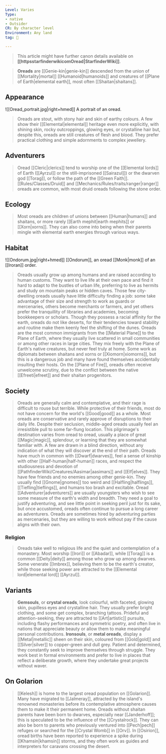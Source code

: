 ```yaml
---
Level: Varies
Type:
- native
- Outsider
CR: By character level
Environment: Any land
tag: 👹

---
```






> This article might have further canon details available on **[[httpsstarfinderwikicomOread|StarfinderWiki]]**.


> **Oreads** are [[Genie-kin|genie-kin]] descended from the union of [[Mortality|mortal]] [[Humanoid|humanoids]] and creatures of [[Plane of Earth|elemental earth]], most often [[Shaitan|shaitans]].



## Appearance

![[Oread_portrait.jpg|right+hmed]] 
 A portrait of an oread.
> Oreads are stout, with stony hair and skin of earthy colours. A few show their [[Elemental|elemental]] heritage even more explicitly, with shining skin, rocky outcroppings, glowing eyes, or crystalline hair but, despite this, oreads are still creatures of flesh and blood. They prefer practical clothing and simple adornments to complex jewellery.


## Adventurers

> Oread [[Cleric|clerics]] tend to worship one of the [[Elemental lords]] of Earth ([[Ayrzul]] or the still-imprisoned [[Sairazul]]) or the dwarven god [[Torag]], or follow the path of the [[Green Faith]]. [[Rules/Classes/Druid]] and [[Mechanics/Rules/traits/ranger|ranger]] oreads are common, with most druid oreads following the stone order.


## Ecology

> Most oreads are children of unions between [[Human|humans]] and shaitans, or more rarely [[Earth mephit|earth mephits]] or [[Xorn|xorns]]. They can also come into being when their parents mingle with elemental earth energies through various ways.


## Habitat

![[Ondorum.jpg|right+hmed]] 
 [[Ondorum]], an oread [[Monk|monk]] of an [[Iroran]] order.
> Oreads usually grow up among humans and are raised according to human customs. They want to live life at their own pace and find it hard to adapt to the bustles of urban life, preferring to live as hermits and study on mountain peaks or hidden caves. Those few city-dwelling oreads usually have little difficulty finding a job: some take advantage of their size and strength to work as guards or mercenaries, others become merchants or farmers, and yet others prefer the tranquillity of libraries and academies, becoming bookkeepers or scholars.
> Though they possess a racial affinity for the earth, oreads do not like deserts, for their tendencies toward stability and routine make them keenly feel the shifting of the dunes.
> Oreads are the most common immigrants from the [[Material Plane]] to the Plane of Earth, where they usually live scattered in small communities or among other races in large cities. They mix freely with the Plane of Earth's native creatures, but never feel truly at home. Some work as diplomats between shaitans and xorns or [[Xiomorn|xiomorns]], but this is a dangerous job and many have found themselves accidentally insulting their hosts.
> On the [[Plane of Fire]], oreads often receive unwelcome scrutiny, due to the conflict between the native [[Efreeti|efreet]] and their shaitan progenitors.


## Society

> Oreads are generally calm and contemplative, and their rage is difficult to rouse but terrible. While protective of their friends, most do not have concern for the world's [[Good|good]] as a whole. Most oreads are conservative and rarely approve of disruptions to their daily life.
> Despite their seclusion, middle-aged oreads usually feel an irresistible pull to some far-flung location. This pilgrimage's destination varies from oread to oread, usually a place of great [[Magic|magic]], splendour, or learning that they are somewhat familiar with. A few are drawn in a blind direction, without any indication of what they will discover at the end of their path.
> Oreads have much in common with [[Dwarf|dwarves]], feel a sense of kinship with other [[Half-human|half-human]] races, and respect the studiousness and devotion of [[PathfinderWiki/Creatures/Aasimar|aasimars]] and [[Elf|elves]]. They have few friends and no enemies among other genie-kin. They usually find [[Gnome|gnomes]] too weird and [[Halfling|halflings]], [[Tiefling|tieflings]], and humans too brash and excitable.
> Oread [[Adventurer|adventurers]] are usually youngsters who wish to see some measure of the earth's width and breadth. They need a goal to justify adventuring, and see little point in seeking peril just for its sake, but once accustomed, oreads often continue to pursue a long career as adventurers. Oreads are sometimes hired by adventuring parties as mercenaries, but they are willing to work without pay if the cause aligns with their own.


### Religion

> Oreads take well to religious life and the quiet and contemplation of a monastery. Most worship [[Irori]] or [[Abadar]], while [[Torag]] is a common [[Deity|deity]] among those who grow up among dwarves. Some venerate [[Imbrex]], believing them to be the earth's creator, while those seeking power are attracted to the [[Elemental lord|elemental lord]] [[Ayrzul]].


## Variants

> **Gemsouls**, or **crystal oreads**, look colourful, with faceted, glowing skin, pupilless eyes and crystalline hair. They usually prefer bright clothing, and some get complex, branching tattoos. Prideful and attention-seeking, they are attracted to [[Art|artistic]] pursuits, including flashy performances and symmetric poetry, and often live in nations that appreciate beauty or allow them to make meaningful personal contributions.
> **Ironsouls**, or **metal oreads**, display a [[Metal|metallic]] sheen on their skin, coloured from [[Gold|gold]] and [[Silver|silver]] to copper-green and dull grey. Patient and determined, they constantly seek to improve themselves through struggle. They work best in formal environments and prefer to live in places that reflect a deliberate growth, where they undertake great projects without waver.


## On Golarion

> [[Kelesh]] is home to the largest oread population on [[Golarion]]. Many have migrated to [[Jalmeray]], attracted by the island's renowned monasteries before its contemplative atmosphere causes them to make it their permanent home. Oreads without shaitan parents have been born to dwarves, especially near [[Janderhoff]]; this is speculated to be the influence of the [[Crystalrock]]. They can also be born to parents who previously ventured into [[Pech|pech]] refuges or searched for the [[Crystal Womb]] in [[Orv]]. In [[Osirion]], oread births have been reported to experience a spike during [[Khamsin|khamsin]] storms, and they often work as guides and interpreters for caravans crossing the desert.








